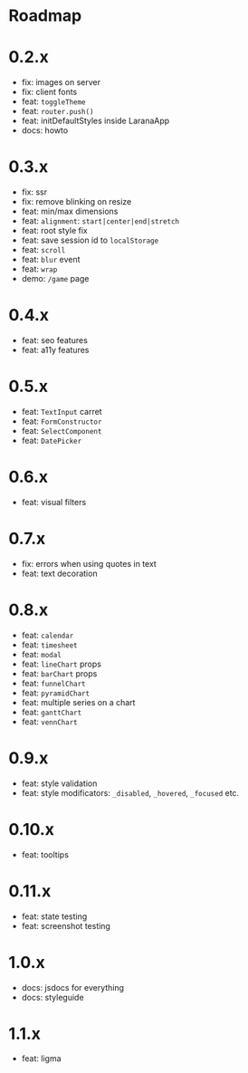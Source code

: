 # Roadmap

# 0.2.x

- fix: images on server
- fix: client fonts
- feat: `toggleTheme`
- feat: `router.push()`
- feat: initDefaultStyles inside LaranaApp
- docs: howto

# 0.3.x

- fix: ssr
- fix: remove blinking on resize
- feat: min/max dimensions
- feat: `alignment`: `start|center|end|stretch`
- feat: root style fix
- feat: save session id to `localStorage`
- feat: `scroll`
- feat: `blur` event
- feat: `wrap`
- demo: `/game` page

# 0.4.x

- feat: seo features
- feat: a11y features

# 0.5.x

- feat: `TextInput` carret
- feat: `FormConstructor`
- feat: `SelectComponent`
- feat: `DatePicker`

# 0.6.x

- feat: visual filters

# 0.7.x

- fix: errors when using quotes in text
- feat: text decoration

# 0.8.x

- feat: `calendar`
- feat: `timesheet`
- feat: `modal`
- feat: `lineChart` props
- feat: `barChart` props
- feat: `funnelChart`
- feat: `pyramidChart`
- feat: multiple series on a chart
- feat: `ganttChart`
- feat: `vennChart`

# 0.9.x

- feat: style validation
- feat: style modificators: `_disabled`, `_hovered`, `_focused` etc.

# 0.10.x

- feat: tooltips

# 0.11.x

- feat: state testing
- feat: screenshot testing

# 1.0.x

- docs: jsdocs for everything
- docs: styleguide

# 1.1.x

- feat: ligma
